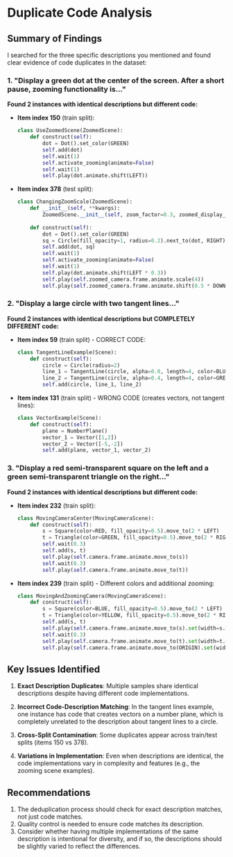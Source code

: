 # Duplicate Code Analysis

## Summary of Findings

I searched for the three specific descriptions you mentioned and found clear evidence of code duplicates in the dataset:

### 1. "Display a green dot at the center of the screen. After a short pause, zooming functionality is..."

**Found 2 instances with identical descriptions but different code:**

- **Item index 150** (train split):
  ```python
  class UseZoomedScene(ZoomedScene):
      def construct(self):
          dot = Dot().set_color(GREEN)
          self.add(dot)
          self.wait(1)
          self.activate_zooming(animate=False)
          self.wait(1)
          self.play(dot.animate.shift(LEFT))
  ```

- **Item index 378** (test split):
  ```python
  class ChangingZoomScale(ZoomedScene):
      def __init__(self, **kwargs):
          ZoomedScene.__init__(self, zoom_factor=0.3, zoomed_display_height=1, ...)
      
      def construct(self):
          dot = Dot().set_color(GREEN)
          sq = Circle(fill_opacity=1, radius=0.2).next_to(dot, RIGHT)
          self.add(dot, sq)
          self.wait(1)
          self.activate_zooming(animate=False)
          self.wait(1)
          self.play(dot.animate.shift(LEFT * 0.3))
          self.play(self.zoomed_camera.frame.animate.scale(4))
          self.play(self.zoomed_camera.frame.animate.shift(0.5 * DOWN))
  ```

### 2. "Display a large circle with two tangent lines..."

**Found 2 instances with identical descriptions but COMPLETELY DIFFERENT code:**

- **Item index 59** (train split) - CORRECT CODE:
  ```python
  class TangentLineExample(Scene):
      def construct(self):
          circle = Circle(radius=2)
          line_1 = TangentLine(circle, alpha=0.0, length=4, color=BLUE_D)
          line_2 = TangentLine(circle, alpha=0.4, length=4, color=GREEN)
          self.add(circle, line_1, line_2)
  ```

- **Item index 131** (train split) - WRONG CODE (creates vectors, not tangent lines):
  ```python
  class VectorExample(Scene):
      def construct(self):
          plane = NumberPlane()
          vector_1 = Vector([1,2])
          vector_2 = Vector([-5,-2])
          self.add(plane, vector_1, vector_2)
  ```

### 3. "Display a red semi-transparent square on the left and a green semi-transparent triangle on the right..."

**Found 2 instances with identical descriptions but different code:**

- **Item index 232** (train split):
  ```python
  class MovingCameraCenter(MovingCameraScene):
      def construct(self):
          s = Square(color=RED, fill_opacity=0.5).move_to(2 * LEFT)
          t = Triangle(color=GREEN, fill_opacity=0.5).move_to(2 * RIGHT)
          self.wait(0.3)
          self.add(s, t)
          self.play(self.camera.frame.animate.move_to(s))
          self.wait(0.3)
          self.play(self.camera.frame.animate.move_to(t))
  ```

- **Item index 239** (train split) - Different colors and additional zooming:
  ```python
  class MovingAndZoomingCamera(MovingCameraScene):
      def construct(self):
          s = Square(color=BLUE, fill_opacity=0.5).move_to(2 * LEFT)
          t = Triangle(color=YELLOW, fill_opacity=0.5).move_to(2 * RIGHT)
          self.add(s, t)
          self.play(self.camera.frame.animate.move_to(s).set(width=s.width*2))
          self.wait(0.3)
          self.play(self.camera.frame.animate.move_to(t).set(width=t.width*2))
          self.play(self.camera.frame.animate.move_to(ORIGIN).set(width=14))
  ```

## Key Issues Identified

1. **Exact Description Duplicates**: Multiple samples share identical descriptions despite having different code implementations.

2. **Incorrect Code-Description Matching**: In the tangent lines example, one instance has code that creates vectors on a number plane, which is completely unrelated to the description about tangent lines to a circle.

3. **Cross-Split Contamination**: Some duplicates appear across train/test splits (items 150 vs 378).

4. **Variations in Implementation**: Even when descriptions are identical, the code implementations vary in complexity and features (e.g., the zooming scene examples).

## Recommendations

1. The deduplication process should check for exact description matches, not just code matches.
2. Quality control is needed to ensure code matches its description.
3. Consider whether having multiple implementations of the same description is intentional for diversity, and if so, the descriptions should be slightly varied to reflect the differences.